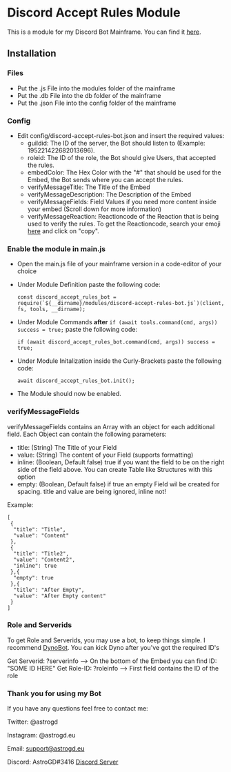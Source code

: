 # Discord Accept Rules Module

This is a module for my Discord Bot Mainframe. You can find it [here](https://go.astrogd.eu/mainframe).

## Installation

### Files
- Put the .js File into the modules folder of the mainframe
- Put the .db File into the db folder of the mainframe
- Put the .json File into the config folder of the mainframe

### Config

- Edit config/discord-accept-rules-bot.json and insert the required values:
    - guildid: The ID of the server, the Bot should listen to (Example: 195221422682013696).
    - roleid: The ID of the role, the Bot should give Users, that accepted the rules.
    - embedColor: The Hex Color with the "#" that should be used for the Embed, the Bot sends where you can accept the rules.
    - verifyMessageTitle: The Title of the Embed
    - verifyMessageDescription: The Description of the Embed
    - verifyMessageFields: Field Values if you need more content inside your embed (Scroll down for more information)
    - verifyMessageReaction: Reactioncode of the Reaction that is being used to verify the rules. To get the Reactioncode, search your emoji [here](https://emojipedia.org/) and click on "copy".

### Enable the module in main.js
- Open the main.js file of your mainframe version in a code-editor of your choice
- Under Module Definition paste the following code:

    ```const discord_accept_rules_bot = require(`${__dirname}/modules/discord-accept-rules-bot.js`)(client, fs, tools, __dirname);```
- Under Module Commands **after** ```if (await tools.command(cmd, args)) success = true;``` paste the following code:

    ```if (await discord_accept_rules_bot.command(cmd, args)) success = true;```
- Under Module Initalization inside the Curly-Brackets paste the following code:

    ```await discord_accept_rules_bot.init();```
- The Module should now be enabled.

### verifyMessageFields

verifyMessageFields contains an Array with an object for each additional field. Each Object can contain the following parameters:

- title: (String) The Title of your Field
- value: (String) The content of your Field (supports formatting)
- inline: (Boolean, Default false) true if you want the field to be on the right side of the field above. You can create Table like Structures with this option
- empty: (Boolean, Default false) if true an empty Field wil be created for spacing. title and value are being ignored, inline not!

Example:

   ```
   [
    {
     "title": "Title",
     "value": "Content"
    },
    {
     "title": "Title2",
     "value": "Content2",
     "inline": true
    },{
     "empty": true
    },{
     "title": "After Empty",
     "value": "After Empty content"
    }
   ]
   ```

### Role and Serverids

To get Role and Serverids, you may use a bot, to keep things simple. I recommend [DynoBot](https://www.dynobot.net/).
You can kick Dyno after you've got the required ID's

Get Serverid: ?serverinfo --> On the bottom of the Embed you can find ID: "SOME ID HERE"
Get Role-ID: ?roleinfo <Rolename> --> First field contains the ID of the role
    
### Thank you for using my Bot
If you have any questions feel free to contact me:

Twitter: @astrogd

Instagram: @astrogd.eu

Email: support@astrogd.eu

Discord: AstroGD#3416 [Discord Server](https://www.discord.me/astrogd)

